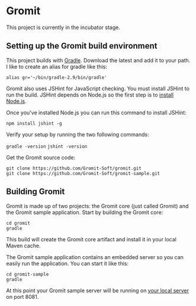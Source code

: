 Gromit
==================================================

This project is currently in the incubator stage.

Setting up the Gromit build environment
--------------------------------------

This project builds with [Gradle](http://gradle.org/gradle-download/).  Download the latest and add it to your path.  I like to create an alias for gradle like this:

<code>alias gr='~/bin/gradle-2.9/bin/gradle'</code>

Gromit also uses JSHint for JavaScript checking.  You must install JSHint to run the build.  JSHint depends on Node.js so the first step is to [install Node.js](http://nodejs.org/download/).  

Once you've installed Node.js you can run this command to install JSHint:

<code>npm install jshint -g</code>

Verify your setup by running the two following commands:

<code>gradle -version</code>
<code>jshint -version</code>

Get the Gromit source code:

<pre><code>git clone https://github.com/Gromit-Soft/gromit.git
git clone https://github.com/Gromit-Soft/gromit-sample.git</code></pre>

Building Gromit
--------------------------------------

Gromit is made up of two projects:  the Gromit core (just called Gromit) and the Gromit sample application.  Start by building the Gromit core:

<pre><code>cd gromit
gradle
</code></pre>

This build will create the Gromit core artifact and install it in your local Maven cache.  

The Gromit sample application contains an embedded server so you can easily run the application.  You can start it like this:

<pre><code>cd gromit-sample
gradle
</code></pre>

At this point your Gromit sample server will be running on [your local server](http://localhost:8081) on port 8081.